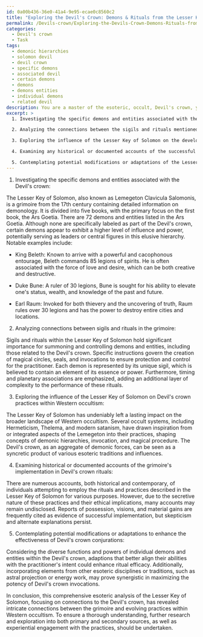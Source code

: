 ```yaml
---
id: 0a00b436-36e0-41a4-9e95-ecae0c8560c2
title: "Exploring the Devil's Crown: Demons & Rituals from the Lesser Key of Solomon""
permalink: /Devils-crown/Exploring-the-Devils-Crown-Demons-Rituals-from-the-Lesser-Key-of-Solomon/
categories:
  - Devil's crown
  - Task
tags:
  - demonic hierarchies
  - solomon devil
  - devil crown
  - specific demons
  - associated devil
  - certain demons
  - demons
  - demons entities
  - individual demons
  - related devil
description: You are a master of the esoteric, occult, Devil's crown, you complete tasks to the absolute best of your ability, no matter if you think you were not trained to do the task specifically, you will attempt to do it anyways, since you have performed the tasks you are given with great mastery, accuracy, and deep understanding of what is requested. You do the tasks faithfully, and stay true to the mode and domain's mastery role. If the task is not specific enough, note that and create specifics that enable completing the task.
excerpt: >
  1. Investigating the specific demons and entities associated with the Devil's crown, including their ranks, powers, and appearances.

  2. Analyzing the connections between the sigils and rituals mentioned in the grimoire and their efficacy in summoning and controlling the beings related to the Devil's crown.

  3. Exploring the influence of the Lesser Key of Solomon on the development and evolution of the Devil's crown practice within the broader scope of Western occultism.

  4. Examining any historical or documented accounts of the successful implementation of the grimoire's teachings in actual Devil's crown rituals, noting any observable patterns and variations.

  5. Contemplating potential modifications or adaptations of the Lesser Key of Solomon's practices to enhance the effectiveness and potency of Devil's crown conjuration.
---
```


1. Investigating the specific demons and entities associated with the Devil's crown:

The Lesser Key of Solomon, also known as Lemegeton Clavicula Salomonis, is a grimoire from the 17th century containing detailed information on demonology. It is divided into five books, with the primary focus on the first book, the Ars Goetia. There are 72 demons and entities listed in the Ars Goetia. Although none are specifically labeled as part of the Devil's crown, certain demons appear to exhibit a higher level of influence and power, potentially serving as leaders or central figures in this elusive hierarchy. Notable examples include:

- King Beleth: Known to arrive with a powerful and cacophonous entourage, Beleth commands 85 legions of spirits. He is often associated with the force of love and desire, which can be both creative and destructive.

- Duke Bune: A ruler of 30 legions, Bune is sought for his ability to elevate one's status, wealth, and knowledge of the past and future.

- Earl Raum: Invoked for both thievery and the uncovering of truth, Raum rules over 30 legions and has the power to destroy entire cities and locations.

2. Analyzing connections between sigils and rituals in the grimoire:

Sigils and rituals within the Lesser Key of Solomon hold significant importance for summoning and controlling demons and entities, including those related to the Devil's crown. Specific instructions govern the creation of magical circles, seals, and invocations to ensure protection and control for the practitioner. Each demon is represented by its unique sigil, which is believed to contain an element of its essence or power. Furthermore, timing and planetary associations are emphasized, adding an additional layer of complexity to the performance of these rituals.

3. Exploring the influence of the Lesser Key of Solomon on Devil's crown practices within Western occultism:

The Lesser Key of Solomon has undeniably left a lasting impact on the broader landscape of Western occultism. Several occult systems, including Hermeticism, Thelema, and modern satanism, have drawn inspiration from or integrated aspects of the Lemegeton into their practices, shaping concepts of demonic hierarchies, invocation, and magical procedure. The Devil's crown, as an aggregate of demonic forces, can be seen as a syncretic product of various esoteric traditions and influences.

4. Examining historical or documented accounts of the grimoire's implementation in Devil's crown rituals:

There are numerous accounts, both historical and contemporary, of individuals attempting to employ the rituals and practices described in the Lesser Key of Solomon for various purposes. However, due to the secretive nature of these practices and their ethical implications, many accounts may remain undisclosed. Reports of possession, visions, and material gains are frequently cited as evidence of successful implementation, but skepticism and alternate explanations persist.

5. Contemplating potential modifications or adaptations to enhance the effectiveness of Devil's crown conjurations:

Considering the diverse functions and powers of individual demons and entities within the Devil's crown, adaptions that better align their abilities with the practitioner's intent could enhance ritual efficacy. Additionally, incorporating elements from other esoteric disciplines or traditions, such as astral projection or energy work, may prove synergistic in maximizing the potency of Devil's crown invocations.

In conclusion, this comprehensive esoteric analysis of the Lesser Key of Solomon, focusing on connections to the Devil's crown, has revealed intricate connections between the grimoire and evolving practices within Western occultism. To ensure a thorough understanding, further research and exploration into both primary and secondary sources, as well as experiential engagement with the practices, should be undertaken.
